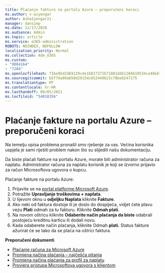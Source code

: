 ```yaml
---
title: Plaćanje fakture na portalu Azure – preporučeni koraci
ms.author: v-aiyengar
author: AshaIyengar21
manager: dansimp
ms.date: 12/17/2020
ms.audience: Admin
ms.topic: article
ms.service: o365-administration
ROBOTS: NOINDEX, NOFOLLOW
localization_priority: Normal
ms.collection: Adm_O365
ms.custom:
- "9004164"
- "7284"
ms.openlocfilehash: 71be9bd2d69129cde16827371b71881ddb1284b19534ca48eb7079e761bdcff8
ms.sourcegitcommit: b5f7da89a650d2915dc652449623c78be6247175
ms.translationtype: MT
ms.contentlocale: hr-HR
ms.lasthandoff: 08/05/2021
ms.locfileid: "54010356"
---
```

# <a name="pay-invoice-in-azure-portal---recommended-steps"></a>Plaćanje fakture na portalu Azure – preporučeni koraci

Na temelju opisa problema pronašli smo rješenje za vas. Većina korisnika uspjela je sami riješiti problem nakon što su slijedili našu dokumentaciju.

Da biste plaćali fakture na portalu Azure, morate biti administrator računa za naplatu. Administrator računa za naplatu korisnik je koji se izvorno prijavio za račun Microsoftova ugovora o kupcu. 

Plaćanje fakture na portalu Azure: 

1. Prijavite se na [portal platforme Microsoft Azure](https://portal.azure.com/).
1. Potražite **Upravljanje troškovima + naplata**.
1. U lijevom oknu u **odjeljku Naplata** kliknite **Fakture**.
1. Ako neki od faktura dostoje ili je doslo do dospijeća, vidjet ćete plavu vezu **Plati** odmah za tu fakturu. Kliknite **Odmah plati**.
1. Na novom oštricu kliknite **Odaberite način plaćanja da biste** odabrali postojeću kreditnu karticu ili dodali novu.
1. Kada odaberete način plaćanja, kliknite Odmah **plati.**
Status fakture ažurirat će se tako da se plaća na oštrici faktura.

**Preporučeni dokumenti**

- [Plaćanje računa za Microsoft Azure](https://docs.microsoft.com/azure/cost-management-billing/understand/pay-bill)
- [Promjena načina plaćanja – najčešća pitanja](https://docs.microsoft.com/azure/billing/billing-how-to-change-credit-card?WT.mc_id=Portal-Microsoft_Azure_Support#frequently-asked-questions)
- [Promjena načina plaćanja za profil za naplatu](https://docs.microsoft.com/azure/cost-management-billing/manage/change-credit-card?WT.mc_id=Portal-Microsoft_Azure_Support#manage-credit-cards-for-a-microsoft-customer-agreement)
- [Provjera pristupa Microsoftova ugovora s klijentom](https://docs.microsoft.com/azure/cost-management-billing/manage/change-credit-card?WT.mc_id=Portal-Microsoft_Azure_Support%22%20%5Cl%20%22manage-credit-cards-for-a-microsoft-customer-agreement%22%20%5Ct%20%22_blank#check-the-type-of-your-account)